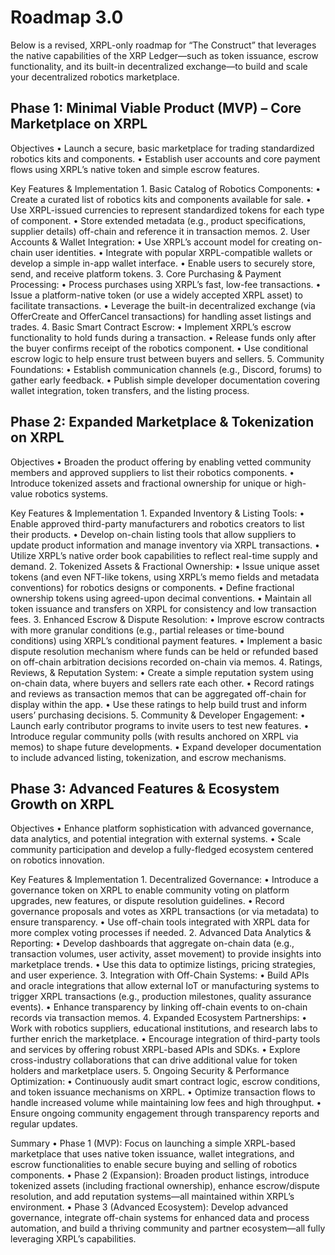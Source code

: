 # Roadmap 3.0

Below is a revised, XRPL-only roadmap for “The Construct” that leverages the native capabilities of the XRP Ledger—such as token issuance, escrow functionality, and its built-in decentralized exchange—to build and scale your decentralized robotics marketplace.

## Phase 1: Minimal Viable Product (MVP) – Core Marketplace on XRPL

Objectives
	•	Launch a secure, basic marketplace for trading standardized robotics kits and components.
	•	Establish user accounts and core payment flows using XRPL’s native token and simple escrow features.

Key Features & Implementation
	1.	Basic Catalog of Robotics Components:
	•	Create a curated list of robotics kits and components available for sale.
	•	Use XRPL-issued currencies to represent standardized tokens for each type of component.
	•	Store extended metadata (e.g., product specifications, supplier details) off-chain and reference it in transaction memos.
	2.	User Accounts & Wallet Integration:
	•	Use XRPL’s account model for creating on-chain user identities.
	•	Integrate with popular XRPL-compatible wallets or develop a simple in-app wallet interface.
	•	Enable users to securely store, send, and receive platform tokens.
	3.	Core Purchasing & Payment Processing:
	•	Process purchases using XRPL’s fast, low-fee transactions.
	•	Issue a platform-native token (or use a widely accepted XRPL asset) to facilitate transactions.
	•	Leverage the built-in decentralized exchange (via OfferCreate and OfferCancel transactions) for handling asset listings and trades.
	4.	Basic Smart Contract Escrow:
	•	Implement XRPL’s escrow functionality to hold funds during a transaction.
	•	Release funds only after the buyer confirms receipt of the robotics component.
	•	Use conditional escrow logic to help ensure trust between buyers and sellers.
	5.	Community Foundations:
	•	Establish communication channels (e.g., Discord, forums) to gather early feedback.
	•	Publish simple developer documentation covering wallet integration, token transfers, and the listing process.

## Phase 2: Expanded Marketplace & Tokenization on XRPL

Objectives
	•	Broaden the product offering by enabling vetted community members and approved suppliers to list their robotics components.
	•	Introduce tokenized assets and fractional ownership for unique or high-value robotics systems.

Key Features & Implementation
	1.	Expanded Inventory & Listing Tools:
	•	Enable approved third-party manufacturers and robotics creators to list their products.
	•	Develop on-chain listing tools that allow suppliers to update product information and manage inventory via XRPL transactions.
	•	Utilize XRPL’s native order book capabilities to reflect real-time supply and demand.
	2.	Tokenized Assets & Fractional Ownership:
	•	Issue unique asset tokens (and even NFT-like tokens, using XRPL’s memo fields and metadata conventions) for robotics designs or components.
	•	Define fractional ownership tokens using agreed-upon decimal conventions.
	•	Maintain all token issuance and transfers on XRPL for consistency and low transaction fees.
	3.	Enhanced Escrow & Dispute Resolution:
	•	Improve escrow contracts with more granular conditions (e.g., partial releases or time-bound conditions) using XRPL’s conditional payment features.
	•	Implement a basic dispute resolution mechanism where funds can be held or refunded based on off-chain arbitration decisions recorded on-chain via memos.
	4.	Ratings, Reviews, & Reputation System:
	•	Create a simple reputation system using on-chain data, where buyers and sellers rate each other.
	•	Record ratings and reviews as transaction memos that can be aggregated off-chain for display within the app.
	•	Use these ratings to help build trust and inform users’ purchasing decisions.
	5.	Community & Developer Engagement:
	•	Launch early contributor programs to invite users to test new features.
	•	Introduce regular community polls (with results anchored on XRPL via memos) to shape future developments.
	•	Expand developer documentation to include advanced listing, tokenization, and escrow mechanisms.

## Phase 3: Advanced Features & Ecosystem Growth on XRPL

Objectives
	•	Enhance platform sophistication with advanced governance, data analytics, and potential integration with external systems.
	•	Scale community participation and develop a fully-fledged ecosystem centered on robotics innovation.

Key Features & Implementation
	1.	Decentralized Governance:
	•	Introduce a governance token on XRPL to enable community voting on platform upgrades, new features, or dispute resolution guidelines.
	•	Record governance proposals and votes as XRPL transactions (or via metadata) to ensure transparency.
	•	Use off-chain tools integrated with XRPL data for more complex voting processes if needed.
	2.	Advanced Data Analytics & Reporting:
	•	Develop dashboards that aggregate on-chain data (e.g., transaction volumes, user activity, asset movement) to provide insights into marketplace trends.
	•	Use this data to optimize listings, pricing strategies, and user experience.
	3.	Integration with Off-Chain Systems:
	•	Build APIs and oracle integrations that allow external IoT or manufacturing systems to trigger XRPL transactions (e.g., production milestones, quality assurance events).
	•	Enhance transparency by linking off-chain events to on-chain records via transaction memos.
	4.	Expanded Ecosystem Partnerships:
	•	Work with robotics suppliers, educational institutions, and research labs to further enrich the marketplace.
	•	Encourage integration of third-party tools and services by offering robust XRPL-based APIs and SDKs.
	•	Explore cross-industry collaborations that can drive additional value for token holders and marketplace users.
	5.	Ongoing Security & Performance Optimization:
	•	Continuously audit smart contract logic, escrow conditions, and token issuance mechanisms on XRPL.
	•	Optimize transaction flows to handle increased volume while maintaining low fees and high throughput.
	•	Ensure ongoing community engagement through transparency reports and regular updates.

Summary
	•	Phase 1 (MVP): Focus on launching a simple XRPL-based marketplace that uses native token issuance, wallet integrations, and escrow functionalities to enable secure buying and selling of robotics components.
	•	Phase 2 (Expansion): Broaden product listings, introduce tokenized assets (including fractional ownership), enhance escrow/dispute resolution, and add reputation systems—all maintained within XRPL’s environment.
	•	Phase 3 (Advanced Ecosystem): Develop advanced governance, integrate off-chain systems for enhanced data and process automation, and build a thriving community and partner ecosystem—all fully leveraging XRPL’s capabilities.
